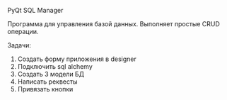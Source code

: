 PyQt SQL Manager

Программа для управления базой данных.
Выполняет простые CRUD операции.

Задачи:
1. Создать форму приложения в designer
2. Подключить sql alchemy
3. Создать 3 модели БД
4. Написать реквесты
5. Привязать кнопки